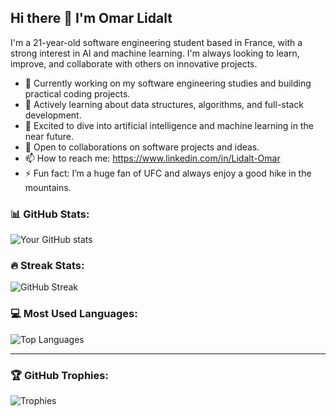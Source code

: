 ## Hi there 👋 I'm Omar Lidalt

I'm a 21-year-old software engineering student based in France, with a strong interest in AI and machine learning. I'm always looking to learn, improve, and collaborate with others on innovative projects.

- 🔭 Currently working on my software engineering studies and building practical coding projects.
- 🌱 Actively learning about data structures, algorithms, and full-stack development.
- 🤖 Excited to dive into artificial intelligence and machine learning in the near future.
- 👯 Open to collaborations on software projects and ideas.
- 📫 How to reach me: https://www.linkedin.com/in/Lidalt-Omar
- ⚡ Fun fact: I’m a huge fan of UFC and always enjoy a good hike in the mountains.


### 📊 GitHub Stats:
![Your GitHub stats](https://github-readme-stats.vercel.app/api?username=OmarStarlord&show_icons=true&theme=radical)

### 🔥 Streak Stats:
![GitHub Streak](https://github-readme-streak-stats.herokuapp.com/?user=OmarStarlord&theme=radical)

### 💻 Most Used Languages:
![Top Languages](https://github-readme-stats.vercel.app/api/top-langs/?username=OmarStarlord&layout=compact&theme=radical)

---

### 🏆 GitHub Trophies:
![Trophies](https://github-profile-trophy.vercel.app/?username=OmarStarlord&theme=radical)



